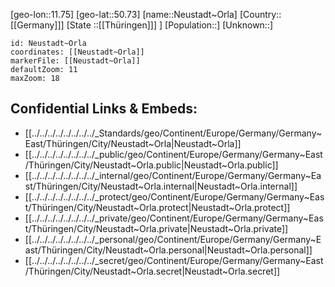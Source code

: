 ﻿---
location: [50.73,11.75]
mapzoom: [7,12] 
mapmarker: city 
type: City
tags:
- geo/City


SpocWebEntityId: 32858
isDeleted: false
confidential: public

---
[geo-lon::11.75]
[geo-lat::50.73]
[name::Neustadt~Orla]
[Country::[[Germany]]]
[State ::[[Thüringen]]] ]
[Population::]
[Unknown::]


```leaflet
id: Neustadt~Orla
coordinates: [[Neustadt~Orla]]
markerFile: [[Neustadt~Orla]]
defaultZoom: 11 
maxZoom: 18
```


## Confidential Links & Embeds: 
- [[../../../../../../../../_Standards/geo/Continent/Europe/Germany/Germany~East/Thüringen/City/Neustadt~Orla|Neustadt~Orla]] 
- [[../../../../../../../../_public/geo/Continent/Europe/Germany/Germany~East/Thüringen/City/Neustadt~Orla.public|Neustadt~Orla.public]] 
- [[../../../../../../../../_internal/geo/Continent/Europe/Germany/Germany~East/Thüringen/City/Neustadt~Orla.internal|Neustadt~Orla.internal]] 
- [[../../../../../../../../_protect/geo/Continent/Europe/Germany/Germany~East/Thüringen/City/Neustadt~Orla.protect|Neustadt~Orla.protect]] 
- [[../../../../../../../../_private/geo/Continent/Europe/Germany/Germany~East/Thüringen/City/Neustadt~Orla.private|Neustadt~Orla.private]] 
- [[../../../../../../../../_personal/geo/Continent/Europe/Germany/Germany~East/Thüringen/City/Neustadt~Orla.personal|Neustadt~Orla.personal]] 
- [[../../../../../../../../_secret/geo/Continent/Europe/Germany/Germany~East/Thüringen/City/Neustadt~Orla.secret|Neustadt~Orla.secret]] 
